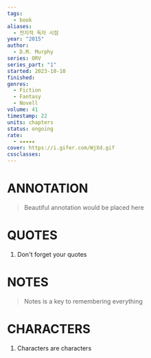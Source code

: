 ```yaml
---
tags:
  - book
aliases:
  - 전지적 독자 시점
year: "2015"
author:
  - D.M. Murphy
series: ORV
series_part: "1"
started: 2023-10-10
finished: 
genres:
  - Fiction
  - Fantasy
  - Novell
volume: 41
timestamp: 22
units: chapters
status: ongoing
rate:
  - ★★★★★
cover: https://i.gifer.com/WjXd.gif
cssclasses:
---
```


# ANNOTATION
>Beautiful annotation would be placed here

# QUOTES
1. Don't forget your quotes

# NOTES
>Notes is a key to remembering everything

# CHARACTERS
1. Characters are characters
